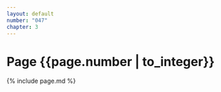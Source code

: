 ```yaml
---
layout: default
number: "047"
chapter: 3
---
```


# Page {{page.number | to_integer}}
{% include page.md %}
